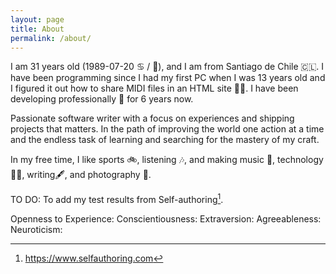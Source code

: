 ```yaml
---
layout: page
title: About
permalink: /about/
---
```


I am 31 years old (1989-07-20 ♋ / 🐍), and I am from Santiago de Chile 🇨🇱.
I have been programming since I had my first PC when I was 13 years old and I figured it out how to share MIDI files in an HTML site 🏴‍☠️.
I have been developing professionally 👔 for 6 years now.

Passionate software writer with a focus on experiences and shipping projects that matters.
In the path of improving the world one action at a time and the endless task of learning and searching for the mastery of my craft.

In my free time, I like sports 🚲, listening 🎶, and making music 🎸, technology 👨‍💻, writing🖋, and photography 📸.

TO DO:
To add my test results from Self-authoring[^1].

Openness to Experience:
Conscientiousness:
Extraversion:
Agreeableness:
Neuroticism:

[^1]:<https://www.selfauthoring.com>
